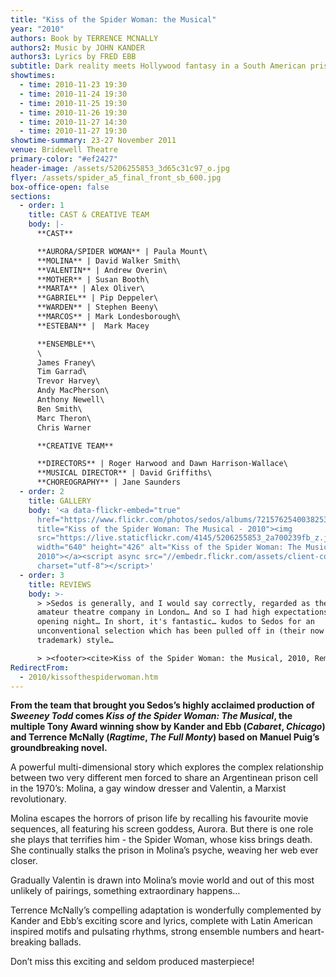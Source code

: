 ```yaml
---
title: "Kiss of the Spider Woman: the Musical"
year: "2010"
authors: Book by TERRENCE MCNALLY
authors2: Music by JOHN KANDER
authors3: Lyrics by FRED EBB
subtitle: Dark reality meets Hollywood fantasy in a South American prison cell
showtimes:
  - time: 2010-11-23 19:30
  - time: 2010-11-24 19:30
  - time: 2010-11-25 19:30
  - time: 2010-11-26 19:30
  - time: 2010-11-27 14:30
  - time: 2010-11-27 19:30
showtime-summary: 23-27 November 2011
venue: Bridewell Theatre
primary-color: "#ef2427"
header-image: /assets/5206255853_3d65c31c97_o.jpg
flyer: /assets/spider_a5_final_front_sb_600.jpg
box-office-open: false
sections:
  - order: 1
    title: CAST & CREATIVE TEAM
    body: |-
      **CAST**

      **AURORA/SPIDER WOMAN** | Paula Mount\
      **MOLINA** | David Walker Smith\
      **VALENTIN** | Andrew Overin\
      **MOTHER** | Susan Booth\
      **MARTA** | Alex Oliver\
      **GABRIEL** | Pip Deppeler\
      **WARDEN** | Stephen Beeny\
      **MARCOS** | Mark Londesborough\
      **ESTEBAN** |  Mark Macey

      **ENSEMBLE**\
      \
      James Franey\
      Tim Garrad\
      Trevor Harvey\
      Andy MacPherson\
      Anthony Newell\
      Ben Smith\
      Marc Theron\
      Chris Warner

      **CREATIVE TEAM**

      **DIRECTORS** | Roger Harwood and Dawn Harrison-Wallace\
      **MUSICAL DIRECTOR** | David Griffiths\
      **CHOREOGRAPHY** | Jane Saunders
  - order: 2
    title: GALLERY
    body: '<a data-flickr-embed="true"
      href="https://www.flickr.com/photos/sedos/albums/72157625400382532"
      title="Kiss of the Spider Woman: The Musical - 2010"><img
      src="https://live.staticflickr.com/4145/5206255853_2a700239fb_z.jpg"
      width="640" height="426" alt="Kiss of the Spider Woman: The Musical -
      2010"></a><script async src="//embedr.flickr.com/assets/client-code.js"
      charset="utf-8"></script>'
  - order: 3
    title: REVIEWS
    body: >-
      > >Sedos is generally, and I would say correctly, regarded as the best
      amateur theatre company in London… And so I had high expectations of the
      opening night… In short, it's fantastic… kudos to Sedos for an
      unconventional selection which has been pulled off in (their now
      trademark) style…

      > ><footer><cite>Kiss of the Spider Woman: the Musical, 2010, Remote Goat</cite></footer>
RedirectFrom:
  - 2010/kissofthespiderwoman.htm
---
```

**From the team that brought you Sedos’s highly acclaimed production of *Sweeney Todd* comes *Kiss of the Spider Woman: The Musical*, the multiple Tony Award winning show by Kander and Ebb (*Cabaret*, *Chicago*) and Terrence McNally (*Ragtime*, *The Full Monty*) based on Manuel Puig’s groundbreaking novel.**

A powerful multi-dimensional story which explores the complex relationship between two very different men forced to share an Argentinean prison cell in the 1970’s: Molina, a gay window dresser and Valentin, a Marxist revolutionary.

Molina escapes the horrors of prison life by recalling his favourite movie sequences, all featuring his screen goddess, Aurora. But there is one role she plays that terrifies him - the Spider Woman, whose kiss brings death. She continually stalks the prison in Molina’s psyche, weaving her web ever closer.

Gradually Valentin is drawn into Molina’s movie world and out of this most unlikely of pairings, something extraordinary happens…

Terrence McNally’s compelling adaptation is wonderfully complemented by Kander and Ebb’s exciting score and lyrics, complete with Latin American inspired motifs and pulsating rhythms, strong ensemble numbers and heart-breaking ballads.

Don’t miss this exciting and seldom produced masterpiece!